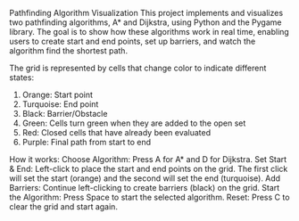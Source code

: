 Pathfinding Algorithm Visualization
This project implements and visualizes two pathfinding algorithms, A* and Dijkstra, using Python and the Pygame library. 
The goal is to show how these algorithms work in real time, enabling users to create start and end points, set up barriers, and watch the algorithm find the shortest path.

The grid is represented by cells that change color to indicate different states:
1. Orange: Start point
2. Turquoise: End point
3. Black: Barrier/Obstacle
4. Green: Cells turn green when they are added to the open set
5. Red: Closed cells that have already been evaluated
6. Purple: Final path from start to end

How it works: 
Choose Algorithm: Press A for A* and D for Dijkstra.
Set Start & End: Left-click to place the start and end points on the grid. The first click will set the start (orange) and the second will set the end (turquoise).
Add Barriers: Continue left-clicking to create barriers (black) on the grid.
Start the Algorithm: Press Space to start the selected algorithm.
Reset: Press C to clear the grid and start again.

